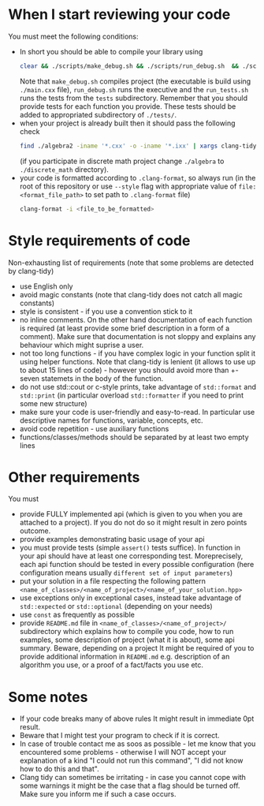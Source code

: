 # When I start reviewing your code

You must meet the following conditions:

- In short you should be able to compile your library using
  ```bash
  clear && ./scripts/make_debug.sh && ./scripts/run_debug.sh  && ./scripts/run_tests.sh
  ```
  Note that `make_debug.sh` compiles project (the executable is build using `./main.cxx` file), `run_debug.sh` runs the executive and the `run_tests.sh` runs the tests from the `tests` subdirectory. Remember that you should provide tests for each function you provide. These tests should be added to appropriated subdirectory of `./tests/`.
- when your project is already built then it should pass the following check 
  ```bash
  find ./algebra2 -iname '*.cxx' -o -iname '*.ixx' | xargs clang-tidy-18  -p ./build/debug/ --extra-arg=-std=c++26
  ```
  (if you participate in discrete math project change `./algebra` to `./discrete_math` directory).
- your code is formatted according to `.clang-format`, so always run (in the root of this repository or use `--style` flag with appropriate value of `file:<format_file_path>` to set path to `.clang-format` file)
  ```bash
  clang-format -i <file_to_be_formatted>
  ```


# Style requirements of code

Non-exhausting list of requirements (note that some problems are detected by clang-tidy)

- use English only
- avoid magic constants (note that clang-tidy does not catch all magic constants)
- style is consistent - if you use a convention stick to it
- no inline comments. On the other hand documentation of each function is required (at least provide some brief description in a form of a comment). Make sure that documentation is not sloppy and explains any behaviour which might suprise a user.
- not too long functions - if you have complex logic in your function split it using helper functions. Note that clang-tidy is lenient (it allows to use up to about 15 lines of code) - however you should avoid more than +-seven statemets in the body of the function.
- do not use std::cout or c-style prints, take advantage of `std::format` and `std::print` (in particular overload `std::formatter` if you need to print some new structure)
- make sure your code is user-friendly and easy-to-read. In particular use descriptive names for functions, variable, concepts, etc.
- avoid code repetition - use auxiliary functions
- functions/classes/methods should be separated by at least two empty lines
 # Other requirements
You must
 -  provide FULLY implemented api (which is given to you when you are attached to a project). If you do not do so it might result in zero points outcome.
 - provide examples demonstrating basic usage of your api
 - you must provide tests (simple `assert()` tests suffice). In function in your api should have at least one corresponding test. Moreprecisely, each api function should be tested in every possible configuration (here configuration means usually `different set of input parameters`)
 - put your solution in a file  respecting the following pattern `<name_of_classes>/<name_of_project>/<name_of_your_solution.hpp>`
 - use exceptions only in exceptional cases, instead take advantage of `std::expected` or `std::optional` (depending on your needs)
 - use `const` as frequently as possible
 - provide `README.md` file in `<name_of_classes>/<name_of_project>/` subdirectory which explains how to compile you code, how to run examples, some description of project (what it is about), some api summary. Beware, depending on a project It might be required of you to provide additional information in `README.md` e.g. description of an algorithm you use, or a proof of a fact/facts you use etc.

# Some notes

- If your code breaks many of above rules It might result in immediate 0pt result.
- Beware that I might test your program to check if it is correct.
- In case of trouble contact me as soos as possible - let me know that you encountered some problems - otherwise I will NOT accept your explanation of a kind "I could not run this command", "I did not know how to do this and that".
- Clang tidy can sometimes be irritating - in case you cannot cope with some warnings it might be the case that a flag should be turned off. Make sure you inform me if such a case occurs.
